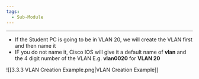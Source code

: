 ```yaml
---
tags:
  - Sub-Module
---
```


---
- If the Student PC is going to be in VLAN 20, we will create the VLAN first and then name it
- IF you do not name it, Cisco IOS will give it a default name of **vlan** and the 4 digit number of the VLAN
	  E.g. **vlan0020** for **VLAN 20**

![[3.3.3 VLAN Creation Example.png|VLAN Creation Example]]